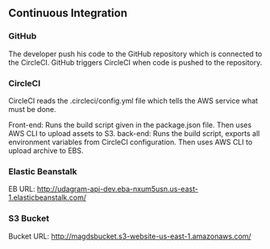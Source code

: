## Continuous Integration

### GitHub

The developer push his code to the GitHub repository which is connected to the CircleCI. GitHub triggers CircleCI when code is pushed to the repository.

### CircleCI

CircleCI reads the .circleci/config.yml file which tells the AWS service what must be done.

Front-end: Runs the build script given in the package.json file. Then uses AWS CLI to upload assets to S3.
back-end: Runs the build script, exports all environment variables from CircleCI configuration. Then uses AWS CLI to upload archive to EBS.

### Elastic Beanstalk

EB URL: http://udagram-api-dev.eba-nxum5usn.us-east-1.elasticbeanstalk.com/

### S3 Bucket

Bucket URL: http://magdsbucket.s3-website-us-east-1.amazonaws.com/
